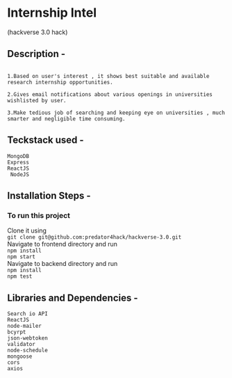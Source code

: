 # Internship Intel 
(hackverse 3.0 hack)

## Description -

```A web application to serve following purposes-

1.Based on user's interest , it shows best suitable and available research internship opportunities.

2.Gives email notifications about various openings in universities wishlisted by user.

3.Make tedious job of searching and keeping eye on universities , much smarter and negligible time consuming.
```

## Teckstack used -
```MongoDB```
<br/>```Express```
<br/> ```ReactJS```
<br/>``` NodeJS```


## Installation Steps -
### To run this project 
 Clone it using <br/>
```git clone git@github.com:predator4hack/hackverse-3.0.git ```
<br/>
Navigate to frontend directory and run <br/>
```npm install```<br/>
```npm start```
<br/>
Navigate to backend directory and run  <br/>
```npm install```<br/>
```npm test```


## Libraries and Dependencies -
```Search io API```<br/>
```ReactJS```<br/>
```node-mailer``` <br/>
```bcyrpt``` <br/>
```json-webtoken``` <br/>
```validator```  <br/>
```node-schedule``` <br/>
```mongoose```  <br/>
```cors```    <br/>
```axios```   <br/>







